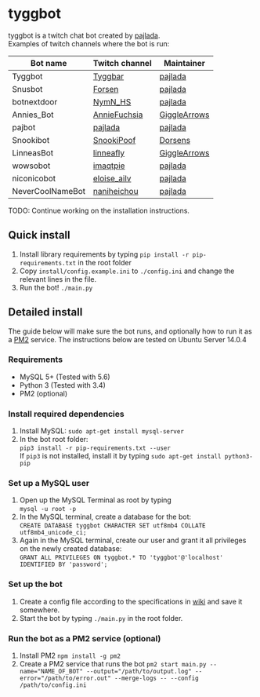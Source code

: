 # tyggbot

tyggbot is a twitch chat bot created by [pajlada](http://twitch.tv/pajlada).  
Examples of twitch channels where the bot is run:

| Bot name  | Twitch channel | Maintainer |
| ---------- | ------ | ----- |
| Tyggbot | [Tyggbar](http://twitch.tv/tyggbar) | [pajlada](http://twitch.tv/pajlada) |
| Snusbot | [Forsen](http://twitch.tv/forsenlol) | [pajlada](http://twitch.tv/pajlada) |
| botnextdoor | [NymN_HS](http://twitch.tv/nymn_hs) | [pajlada](http://twitch.tv/pajlada) |
| Annies_Bot | [AnnieFuchsia](http://twitch.tv/anniefuchsia) | [GiggleArrows](http://twitch.tv/gigglearrows) |
| pajbot | [pajlada](http://twitch.tv/pajlada) | [pajlada](http://twitch.tv/pajlada) |
| Snookibot | [SnookiPoof](http://twitch.tv/snookipoof) | [Dorsens](http://twitch.tv/dorsens) |
| LinneasBot | [linneafly](http://twitch.tv/linneafly) | [GiggleArrows](http://twitch.tv/gigglearrows) |
| wowsobot | [imaqtpie](http://twitch.tv/imaqtpie) | [pajlada](http://twitch.tv/pajlada) |
| niconicobot | [eloise_ailv](http://twitch.tv/eloise_ailv) | [pajlada](http://twitch.tv/pajlada) |
| NeverCoolNameBot | [naniheichou](http://twitch.tv/naniheichou) | [pajlada](http://twitch.tv/pajlada) |

TODO: Continue working on the installation instructions.

## Quick install

1. Install library requirements by typing `pip install -r pip-requirements.txt` in the root folder
2. Copy `install/config.example.ini` to `./config.ini` and change the relevant lines in the file.
3. Run the bot! `./main.py`

## Detailed install

The guide below will make sure the bot runs, and optionally how to run it as a [PM2](https://github.com/Unitech/pm2) service. The instructions below are tested on Ubuntu Server 14.0.4

### Requirements
 * MySQL 5+ (Tested with 5.6)
 * Python 3 (Tested with 3.4)
 * PM2 (optional)

### Install required dependencies
1. Install MySQL: `sudo apt-get install mysql-server`
2. In the bot root folder:<br/>`pip3 install -r pip-requirements.txt --user`<br/>If `pip3` is not installed, install it by typing `sudo apt-get install python3-pip`

### Set up a MySQL user
1. Open up the MySQL Terminal as root by typing<br/>`mysql -u root -p`
2. In the MySQL terminal, create a database for the bot:<br/>`CREATE DATABASE tyggbot CHARACTER SET utf8mb4 COLLATE utf8mb4_unicode_ci;`
3. Again in the MySQL terminal, create our user and grant it all privileges on the newly created database:<br/>`GRANT ALL PRIVILEGES ON tyggbot.* TO 'tyggbot'@'localhost' IDENTIFIED BY 'password';`


### Set up the bot
1. Create a config file according to the specifications in [wiki](https://github.com/pajlada/tyggbot/wiki/Config-File) and save it somewhere.
2. Start the bot by typing `./main.py` in the root folder.

### Run the bot as a PM2 service (optional)
1. Install PM2 `npm install -g pm2`
2. Create a PM2 service that runs the bot `pm2 start main.py --name="NAME_OF_BOT" --output="/path/to/output.log" --error="/path/to/error.out" --merge-logs -- --config /path/to/config.ini`
